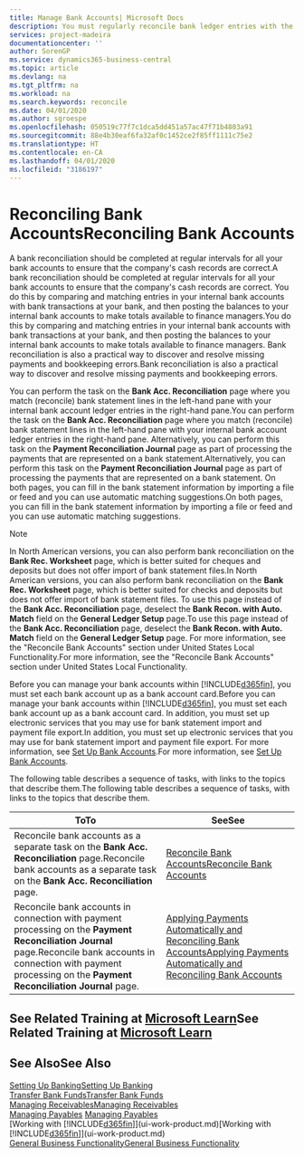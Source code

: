 ```yaml
---
title: Manage Bank Accounts| Microsoft Docs
description: You must regularly reconcile bank ledger entries with the related bank transactions in your bank accounts.
services: project-madeira
documentationcenter: ''
author: SorenGP
ms.service: dynamics365-business-central
ms.topic: article
ms.devlang: na
ms.tgt_pltfrm: na
ms.workload: na
ms.search.keywords: reconcile
ms.date: 04/01/2020
ms.author: sgroespe
ms.openlocfilehash: 050519c77f7c1dca5dd451a57ac47f71b4803a91
ms.sourcegitcommit: 88e4b30eaf6fa32af0c1452ce2f85ff1111c75e2
ms.translationtype: HT
ms.contentlocale: en-CA
ms.lasthandoff: 04/01/2020
ms.locfileid: "3186197"
---
```

# <a name="reconciling-bank-accounts"></a><span data-ttu-id="30f55-103">Reconciling Bank Accounts</span><span class="sxs-lookup"><span data-stu-id="30f55-103">Reconciling Bank Accounts</span></span>
<span data-ttu-id="30f55-104">A bank reconciliation should be completed at regular intervals for all your bank accounts to ensure that the company's cash records are correct.</span><span class="sxs-lookup"><span data-stu-id="30f55-104">A bank reconciliation should be completed at regular intervals for all your bank accounts to ensure that the company's cash records are correct.</span></span> <span data-ttu-id="30f55-105">You do this by comparing and matching entries in your internal bank accounts with bank transactions at your bank, and then posting the balances to your internal bank accounts to make totals available to finance managers.</span><span class="sxs-lookup"><span data-stu-id="30f55-105">You do this by comparing and matching entries in your internal bank accounts with bank transactions at your bank, and then posting the balances to your internal bank accounts to make totals available to finance managers.</span></span> <span data-ttu-id="30f55-106">Bank reconciliation is also a practical way to discover and resolve missing payments and bookkeeping errors.</span><span class="sxs-lookup"><span data-stu-id="30f55-106">Bank reconciliation is also a practical way to discover and resolve missing payments and bookkeeping errors.</span></span>

<span data-ttu-id="30f55-107">You can perform the task on the **Bank Acc. Reconciliation** page where you match (reconcile) bank statement lines in the left-hand pane with your internal bank account ledger entries in the right-hand pane.</span><span class="sxs-lookup"><span data-stu-id="30f55-107">You can perform the task on the **Bank Acc. Reconciliation** page where you match (reconcile) bank statement lines in the left-hand pane with your internal bank account ledger entries in the right-hand pane.</span></span> <span data-ttu-id="30f55-108">Alternatively, you can perform this task on the **Payment Reconciliation Journal** page as part of processing the payments that are represented on a bank statement.</span><span class="sxs-lookup"><span data-stu-id="30f55-108">Alternatively, you can perform this task on the **Payment Reconciliation Journal** page as part of processing the payments that are represented on a bank statement.</span></span> <span data-ttu-id="30f55-109">On both pages, you can fill in the bank statement information by importing a file or feed and you can use automatic matching suggestions.</span><span class="sxs-lookup"><span data-stu-id="30f55-109">On both pages, you can fill in the bank statement information by importing a file or feed and you can use automatic matching suggestions.</span></span>

> [!NOTE]  
> <span data-ttu-id="30f55-110">In North American versions, you can also perform bank reconciliation on the **Bank Rec. Worksheet** page, which is better suited for cheques and deposits but does not offer import of bank statement files.</span><span class="sxs-lookup"><span data-stu-id="30f55-110">In North American versions, you can also perform bank reconciliation on the **Bank Rec. Worksheet** page, which is better suited for checks and deposits but does not offer import of bank statement files.</span></span> <span data-ttu-id="30f55-111">To use this page instead of the **Bank Acc. Reconciliation** page, deselect the **Bank Recon. with Auto. Match** field on the **General Ledger Setup** page.</span><span class="sxs-lookup"><span data-stu-id="30f55-111">To use this page instead of the **Bank Acc. Reconciliation** page, deselect the **Bank Recon. with Auto. Match** field on the **General Ledger Setup** page.</span></span> <span data-ttu-id="30f55-112">For more information, see the "Reconcile Bank Accounts" section under United States Local Functionality.</span><span class="sxs-lookup"><span data-stu-id="30f55-112">For more information, see the "Reconcile Bank Accounts" section under United States Local Functionality.</span></span>

<span data-ttu-id="30f55-113">Before you can manage your bank accounts within [!INCLUDE[d365fin](includes/d365fin_md.md)], you must set each bank account up as a bank account card.</span><span class="sxs-lookup"><span data-stu-id="30f55-113">Before you can manage your bank accounts within [!INCLUDE[d365fin](includes/d365fin_md.md)], you must set each bank account up as a bank account card.</span></span> <span data-ttu-id="30f55-114">In addition, you must set up electronic services that you may use for bank statement import and payment file export.</span><span class="sxs-lookup"><span data-stu-id="30f55-114">In addition, you must set up electronic services that you may use for bank statement import and payment file export.</span></span> <span data-ttu-id="30f55-115">For more information, see [Set Up Bank Accounts](bank-setup-banking.md).</span><span class="sxs-lookup"><span data-stu-id="30f55-115">For more information, see [Set Up Bank Accounts](bank-setup-banking.md).</span></span>

<span data-ttu-id="30f55-116">The following table describes a sequence of tasks, with links to the topics that describe them.</span><span class="sxs-lookup"><span data-stu-id="30f55-116">The following table describes a sequence of tasks, with links to the topics that describe them.</span></span>

| <span data-ttu-id="30f55-117">To</span><span class="sxs-lookup"><span data-stu-id="30f55-117">To</span></span> | <span data-ttu-id="30f55-118">See</span><span class="sxs-lookup"><span data-stu-id="30f55-118">See</span></span> |
| --- | --- |
| <span data-ttu-id="30f55-119">Reconcile bank accounts as a separate task on the **Bank Acc. Reconciliation** page.</span><span class="sxs-lookup"><span data-stu-id="30f55-119">Reconcile bank accounts as a separate task on the **Bank Acc. Reconciliation** page.</span></span> |[<span data-ttu-id="30f55-120">Reconcile Bank Accounts</span><span class="sxs-lookup"><span data-stu-id="30f55-120">Reconcile Bank Accounts</span></span>](bank-how-reconcile-bank-accounts-separately.md) |
| <span data-ttu-id="30f55-121">Reconcile bank accounts in connection with payment processing on the **Payment Reconciliation Journal** page.</span><span class="sxs-lookup"><span data-stu-id="30f55-121">Reconcile bank accounts in connection with payment processing on the **Payment Reconciliation Journal** page.</span></span> |[<span data-ttu-id="30f55-122">Applying Payments Automatically and Reconciling Bank Accounts</span><span class="sxs-lookup"><span data-stu-id="30f55-122">Applying Payments Automatically and Reconciling Bank Accounts</span></span>](receivables-apply-payments-auto-reconcile-bank-accounts.md) |

## <a name="see-related-training-at-microsoft-learn"></a><span data-ttu-id="30f55-123">See Related Training at [Microsoft Learn](/learn/paths/reconcile-bank-accounts-dynamics-365-business-central/)</span><span class="sxs-lookup"><span data-stu-id="30f55-123">See Related Training at [Microsoft Learn](/learn/paths/reconcile-bank-accounts-dynamics-365-business-central/)</span></span>

## <a name="see-also"></a><span data-ttu-id="30f55-124">See Also</span><span class="sxs-lookup"><span data-stu-id="30f55-124">See Also</span></span>
[<span data-ttu-id="30f55-125">Setting Up Banking</span><span class="sxs-lookup"><span data-stu-id="30f55-125">Setting Up Banking</span></span>](bank-setup-banking.md)  
[<span data-ttu-id="30f55-126">Transfer Bank Funds</span><span class="sxs-lookup"><span data-stu-id="30f55-126">Transfer Bank Funds</span></span>](bank-how-transfer-bank-funds.md)  
[<span data-ttu-id="30f55-127">Managing Receivables</span><span class="sxs-lookup"><span data-stu-id="30f55-127">Managing Receivables</span></span>](receivables-manage-receivables.md)  
<span data-ttu-id="30f55-128">[Managing Payables](payables-manage-payables.md)  </span><span class="sxs-lookup"><span data-stu-id="30f55-128">[Managing Payables](payables-manage-payables.md)  </span></span>  
<span data-ttu-id="30f55-129">[Working with [!INCLUDE[d365fin](includes/d365fin_md.md)]](ui-work-product.md)</span><span class="sxs-lookup"><span data-stu-id="30f55-129">[Working with [!INCLUDE[d365fin](includes/d365fin_md.md)]](ui-work-product.md)</span></span>  
[<span data-ttu-id="30f55-130">General Business Functionality</span><span class="sxs-lookup"><span data-stu-id="30f55-130">General Business Functionality</span></span>](ui-across-business-areas.md)
